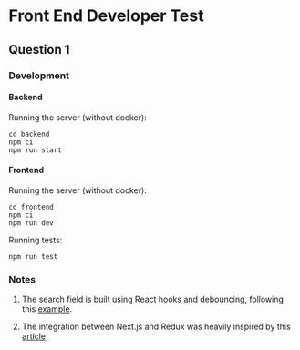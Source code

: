 # Front End Developer Test

## Question 1

### Development

#### Backend

Running the server (without docker):

```
cd backend
npm ci
npm run start
```

#### Frontend

Running the server (without docker):

```
cd frontend
npm ci
npm run dev
```

Running tests:

```
npm run test
```

### Notes

1. The search field is built using React hooks and debouncing, following this [example](https://dev.to/gabe_ragland/debouncing-with-react-hooks-jci).

2. The integration between Next.js and Redux was heavily inspired by this [article](https://dev.to/saltyshiomix/learn-the-redux-architecture-by-creating-the-minimal-todo-app-on-top-of-next-js-5bpj).
